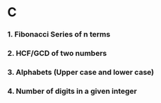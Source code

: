 # C

### 1. Fibonacci Series of n terms
### 2. HCF/GCD of two numbers
### 3. Alphabets (Upper case and lower case)
### 4. Number of digits in a given integer
